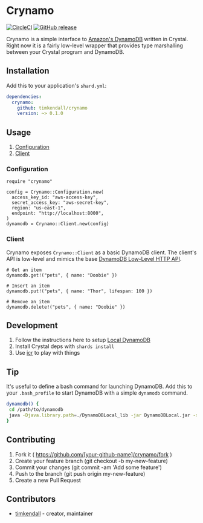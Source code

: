 # Crynamo

[![CircleCI](https://circleci.com/gh/timkendall/crynamo.svg?style=svg&circle-token=cb7f2cd61eadd947d1e775875fe21009526f62d2)](https://circleci.com/gh/timkendall/crynamo)
[![GitHub release](https://img.shields.io/github/release/timkendall/crynamo.svg)](https://github.com/timkendall/crynamo/releases)


Crynamo is a simple interface to [Amazon's DynamoDB](https://aws.amazon.com/dynamodb/) written in Crystal. Right now it is a fairly low-level wrapper that provides type marshalling between your Crystal program and DynamoDB.

## Installation

Add this to your application's `shard.yml`:

```yaml
dependencies:
  crynamo:
    github: timkendall/crynamo
    version: ~> 0.1.0
```

## Usage

1. [Configuration](#Configuration)
1. [Client](#Client)

### Configuration

```crystal
require "crynamo"

config = Crynamo::Configuration.new(
  access_key_id: "aws-access-key",
  secret_access_key: "aws-secret-key",
  region: "us-east-1",
  endpoint: "http://localhost:8000",
)
dynamodb = Crynamo::Client.new(config)

```

### Client

Crynamo exposes `Crynamo::Client` as a basic DynamoDB client. The client's API is low-level and mimics the base [DynamoDB Low-Level HTTP API](http://docs.aws.amazon.com/amazondynamodb/latest/developerguide/Programming.LowLevelAPI.html).

```crystal
# Get an item
dynamodb.get!("pets", { name: "Doobie" })

# Insert an item
dynamodb.put!("pets", { name: "Thor", lifespan: 100 })

# Remove an item
dynamodb.delete!("pets", { name: "Doobie" })
```

## Development

1. Follow the instructions here to setup [Local DynamoDB](http://docs.aws.amazon.com/amazondynamodb/latest/developerguide/DynamoDBLocal.html)
1. Install Crystal deps with `shards install`
1. Use [icr](https://github.com/crystal-community/icr) to play with things

## Tip

It's useful to define a bash command for launching DynamoDB. Add this to your `.bash_profile` to start DynamoDB with a simple `dynamodb` command.

```bash
dynamodb() {
 cd /path/to/dynamodb
 java -Djava.library.path=./DynamoDBLocal_lib -jar DynamoDBLocal.jar -sharedDb
}
```

## Contributing

1. Fork it ( https://github.com/[your-github-name]/crynamo/fork )
2. Create your feature branch (git checkout -b my-new-feature)
3. Commit your changes (git commit -am 'Add some feature')
4. Push to the branch (git push origin my-new-feature)
5. Create a new Pull Request

## Contributors

- [timkendall](https://github.com/timkendall)  - creator, maintainer
